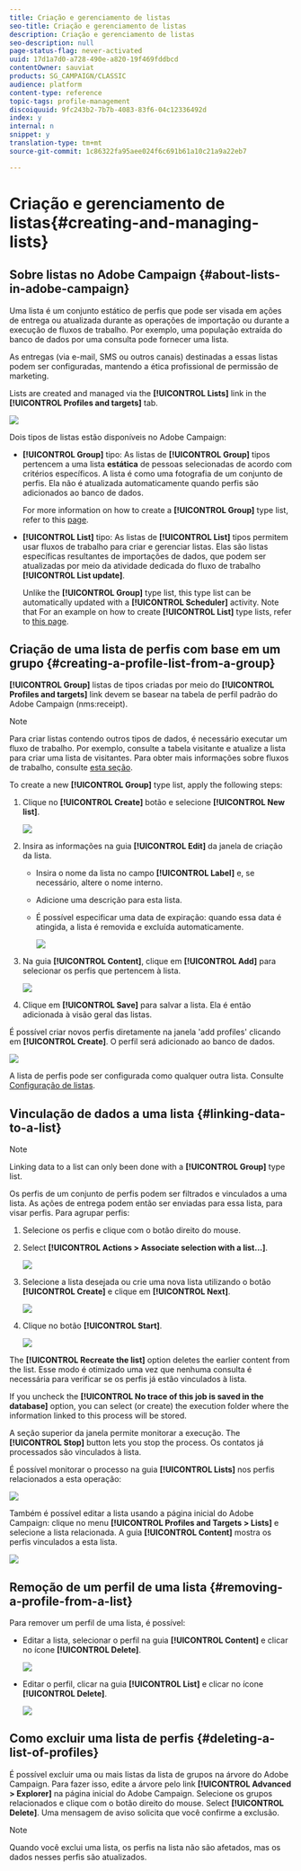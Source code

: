 ```yaml
---
title: Criação e gerenciamento de listas
seo-title: Criação e gerenciamento de listas
description: Criação e gerenciamento de listas
seo-description: null
page-status-flag: never-activated
uuid: 17d1a7d0-a728-490e-a820-19f469fddbcd
contentOwner: sauviat
products: SG_CAMPAIGN/CLASSIC
audience: platform
content-type: reference
topic-tags: profile-management
discoiquuid: 9fc243b2-7b7b-4083-83f6-04c12336492d
index: y
internal: n
snippet: y
translation-type: tm+mt
source-git-commit: 1c86322fa95aee024f6c691b61a10c21a9a22eb7

---
```



# Criação e gerenciamento de listas{#creating-and-managing-lists}

## Sobre listas no Adobe Campaign {#about-lists-in-adobe-campaign}

Uma lista é um conjunto estático de perfis que pode ser visada em ações de entrega ou atualizada durante as operações de importação ou durante a execução de fluxos de trabalho. Por exemplo, uma população extraída do banco de dados por uma consulta pode fornecer uma lista.

As entregas (via e-mail, SMS ou outros canais) destinadas a essas listas podem ser configuradas, mantendo a ética profissional de permissão de marketing.

Lists are created and managed via the **[!UICONTROL Lists]** link in the **[!UICONTROL Profiles and targets]** tab.

![](assets/s_ncs_user_interface_group_link.png)

Dois tipos de listas estão disponíveis no Adobe Campaign:

* **[!UICONTROL Group]** tipo: As listas de **[!UICONTROL Group]** tipos pertencem a uma lista **estática** de pessoas selecionadas de acordo com critérios específicos. A lista é como uma fotografia de um conjunto de perfis. Ela não é atualizada automaticamente quando perfis são adicionados ao banco de dados.

   For more information on how to create a **[!UICONTROL Group]** type list, refer to this [page](#creating-a-profile-list-from-a-group).

* **[!UICONTROL List]** tipo: As listas de **[!UICONTROL List]** tipos permitem usar fluxos de trabalho para criar e gerenciar listas. Elas são listas específicas resultantes de importações de dados, que podem ser atualizadas por meio da atividade dedicada do fluxo de trabalho **[!UICONTROL List update]**.

   Unlike the **[!UICONTROL Group]** type list, this type list can be automatically updated with a **[!UICONTROL Scheduler]** activity. Note that For an example on how to create **[!UICONTROL List]** type lists, refer to [this page](../../workflow/using/list-update.md).

## Criação de uma lista de perfis com base em um grupo {#creating-a-profile-list-from-a-group}

**[!UICONTROL Group]** listas de tipos criadas por meio do **[!UICONTROL Profiles and targets]** link devem se basear na tabela de perfil padrão do Adobe Campaign (nms:receipt).

>[!NOTE]
>
>Para criar listas contendo outros tipos de dados, é necessário executar um fluxo de trabalho. Por exemplo, consulte a tabela visitante e atualize a lista para criar uma lista de visitantes. Para obter mais informações sobre fluxos de trabalho, consulte [esta seção](../../workflow/using/about-workflows.md).

To create a new **[!UICONTROL Group]** type list, apply the following steps:

1. Clique no **[!UICONTROL Create]** botão e selecione **[!UICONTROL New list]**.

   ![](assets/s_ncs_user_new_group.png)

1. Insira as informações na guia **[!UICONTROL Edit]** da janela de criação da lista.

   * Insira o nome da lista no campo **[!UICONTROL Label]** e, se necessário, altere o nome interno.
   * Adicione uma descrição para esta lista.
   * É possível especificar uma data de expiração: quando essa data é atingida, a lista é removida e excluída automaticamente.

      ![](assets/list_expiration_date.png)

1. Na guia **[!UICONTROL Content]**, clique em **[!UICONTROL Add]** para selecionar os perfis que pertencem à lista.

   ![](assets/s_ncs_user_add_group.png)

1. Clique em **[!UICONTROL Save]** para salvar a lista. Ela é então adicionada à visão geral das listas.

É possível criar novos perfis diretamente na janela &#39;add profiles&#39; clicando em **[!UICONTROL Create]**. O perfil será adicionado ao banco de dados.

![](assets/s_ncs_user_new_recipient_from_group.png)

A lista de perfis pode ser configurada como qualquer outra lista. Consulte [Configuração de listas](../../platform/using/adobe-campaign-workspace.md#configuring-lists).

## Vinculação de dados a uma lista {#linking-data-to-a-list}

>[!NOTE]
>
>Linking data to a list can only been done with a **[!UICONTROL Group]** type list.

Os perfis de um conjunto de perfis podem ser filtrados e vinculados a uma lista. As ações de entrega podem então ser enviadas para essa lista, para visar perfis. Para agrupar perfis:

1. Selecione os perfis e clique com o botão direito do mouse.
1. Select **[!UICONTROL Actions > Associate selection with a list...]**.

   ![](assets/s_ncs_user_add_selection_to_group.png)

1. Selecione a lista desejada ou crie uma nova lista utilizando o botão **[!UICONTROL Create]** e clique em **[!UICONTROL Next]**.

   ![](assets/s_ncs_user_add_selection_to_group_2.png)

1. Clique no botão **[!UICONTROL Start]**.

   ![](assets/s_ncs_user_add_selection_to_group_3.png)

The **[!UICONTROL Recreate the list]** option deletes the earlier content from the list. Esse modo é otimizado uma vez que nenhuma consulta é necessária para verificar se os perfis já estão vinculados à lista.

If you uncheck the **[!UICONTROL No trace of this job is saved in the database]** option, you can select (or create) the execution folder where the information linked to this process will be stored.

A seção superior da janela permite monitorar a execução. The **[!UICONTROL Stop]** button lets you stop the process. Os contatos já processados são vinculados à lista.

É possível monitorar o processo na guia **[!UICONTROL Lists]** nos perfis relacionados a esta operação:

![](assets/s_ncs_user_add_selection_to_group_4.png)

Também é possível editar a lista usando a página inicial do Adobe Campaign: clique no menu **[!UICONTROL Profiles and Targets > Lists]** e selecione a lista relacionada. A guia **[!UICONTROL Content]** mostra os perfis vinculados a esta lista.

![](assets/s_ncs_user_add_selection_to_group_5.png)

## Remoção de um perfil de uma lista {#removing-a-profile-from-a-list}

Para remover um perfil de uma lista, é possível:

* Editar a lista, selecionar o perfil na guia **[!UICONTROL Content]** e clicar no ícone **[!UICONTROL Delete]**.

   ![](assets/list_remove_a_recipient.png)

* Editar o perfil, clicar na guia **[!UICONTROL List]** e clicar no ícone **[!UICONTROL Delete]**.

   ![](assets/recipient_remove_a_list.png)

## Como excluir uma lista de perfis {#deleting-a-list-of-profiles}

É possível excluir uma ou mais listas da lista de grupos na árvore do Adobe Campaign. Para fazer isso, edite a árvore pelo link **[!UICONTROL Advanced > Explorer]** na página inicial do Adobe Campaign. Selecione os grupos relacionados e clique com o botão direito do mouse. Select **[!UICONTROL Delete]**. Uma mensagem de aviso solicita que você confirme a exclusão.

>[!NOTE]
>
>Quando você exclui uma lista, os perfis na lista não são afetados, mas os dados nesses perfis são atualizados.

